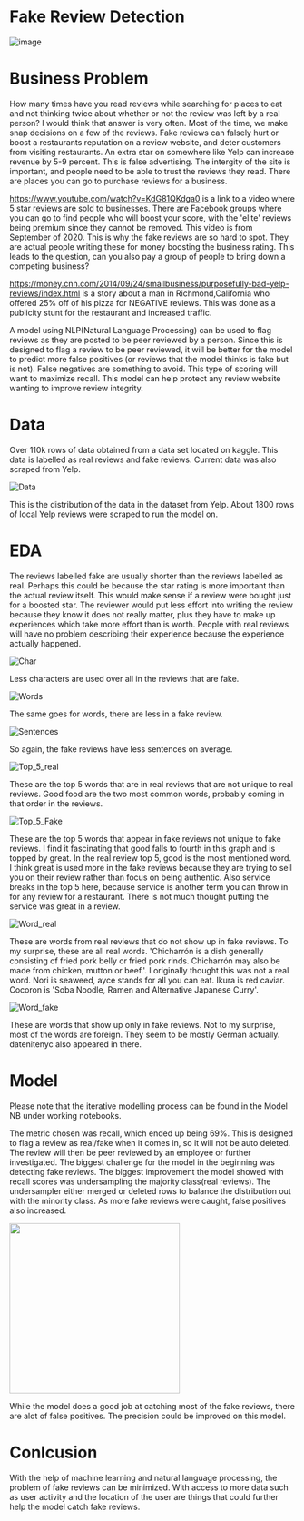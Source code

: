 # Fake Review Detection
 
![image](https://user-images.githubusercontent.com/82483702/139144016-7a02d729-d4fd-4742-9408-59fa59916c02.png)

# Business Problem

How many times have you read reviews while searching for places to eat and not thinking twice about whether or not the review was left by a real person? I would think that answer is very often. Most of the time, we make snap decisions on a few of the reviews. Fake reviews can falsely hurt or boost a restaurants reputation on a review website, and deter customers from visiting restaurants. An extra star on somewhere like Yelp can increase revenue by 5-9 percent. This is false advertising. The intergity of the site is important, and people need to be able to trust the reviews they read. There are places you can go to purchase reviews for a business.

https://www.youtube.com/watch?v=KdG81QKdga0 is a link to a video where 5 star reviews are sold to businesses. There are Facebook groups where you can go to find people who will boost your score, with the 'elite' reviews being premium since they cannot be removed. This video is from September of 2020. This is why the fake reviews are so hard to spot. They are actual people writing these for money boosting the business rating. This leads to the question, can you also pay a group of people to bring down a competing business?

https://money.cnn.com/2014/09/24/smallbusiness/purposefully-bad-yelp-reviews/index.html is a story about a man in Richmond,California who offered 25% off of his pizza for NEGATIVE reviews. This was done as a publicity stunt for the restaurant and increased traffic.
 
A model using NLP(Natural Language Processing) can be used to flag reviews as they are posted to be peer reviewed by a person. Since this is designed to flag a review to be peer reviewed, it will be better for the model to predict more false positives (or reviews that the model thinks is fake but is not). False negatives are something to avoid. This type of scoring will want to maximize recall. This model can help protect any review website wanting to improve review integrity.

# Data

Over 110k rows of data obtained from a data set located on kaggle. This data is labelled as real reviews and fake reviews. Current data was also scraped from Yelp.

![Data](images/Target_Distribution.png)

This is the distribution of the data in the dataset from Yelp. About 1800 rows of local Yelp reviews were scraped to run the model on.


# EDA

The reviews labelled  fake are usually shorter than the reviews labelled as real. Perhaps this could be because the star rating is more important than the actual review itself. This would make sense if a review were bought just for a boosted star. The reviewer would put less effort into writing the review because they know it does not really matter, plus they have to make up experiences which take more effort than is worth. People with real reviews will have no problem describing their experience because the experience actually happened.

![Char](images/Chars_Reviews.png)

Less characters are used over all in the reviews that are fake.

![Words](images/Avg_Words.png)

The same goes for words, there are less in a fake review.

![Sentences](images/Avg_Sentences.png)

So again, the fake reviews have less sentences on average.

![Top_5_real](images/Top5_Real.png)

These are the top 5 words that are in real reviews that are not unique to real reviews. Good food are the two most common words, probably coming in that order in the reviews.

![Top_5_Fake](images/Top5_Fake.png)

These are the top 5 words that appear in fake reviews not unique to fake reviews. I find it fascinating that good falls to fourth in this graph and is topped by great. In the real review top 5, good is the most mentioned word. I think great is used more in the fake reviews because they are trying to sell you on their review rather than focus on being authentic. Also service breaks in the top 5 here, because service is another term you can throw in for any review for a restaurant. There is not much thought putting the service was great in a review. 

![Word_real](images/Words_Real_Reviews.png)

These are words from real reviews that do not show up in fake reviews. To my surprise, these are all real words. 'Chicharrón is a dish generally consisting of fried pork belly or fried pork rinds. Chicharrón may also be made from chicken, mutton or beef.'. I originally thought this was not a real word. Nori is seaweed, ayce stands for all you can eat. Ikura is red caviar. Cocoron is 'Soba Noodle, Ramen and Alternative Japanese Curry'. 

![Word_fake](images/Words_Fake_Reviews.png)

These are words that show up only in fake reviews. Not to my surprise, most of the words are foreign. They seem to be mostly German actually. datenitenyc also appeared in there.

# Model

Please note that the iterative modelling process can be found in the Model NB under working notebooks.

The metric chosen was recall, which ended up being 69%. This is designed to flag a review as real/fake when it comes in, so it will not be auto deleted. The review will then be peer reviewed by an employee or further investigated. The biggest challenge for the model in the beginning was detecting fake reviews. The biggest improvement the model showed with recall scores was undersampling the majority class(real reviews). The undersampler either merged or deleted rows to balance the distribution out with the minority class. As more fake reviews were caught, false positives also increased. 

<img src="https://user-images.githubusercontent.com/82483702/139142517-75c6308a-d803-4936-9402-2673db440aa1.png" width="300" height="300">

While the model does a good job at catching most of the fake reviews, there are alot of false positives. The precision could be improved on this model.

# Conlcusion

With the help of machine learning and natural language processing, the problem of fake reviews can be minimized. With access to more data such as user activity and the location of the user are things that could further help the model catch fake reviews. 




